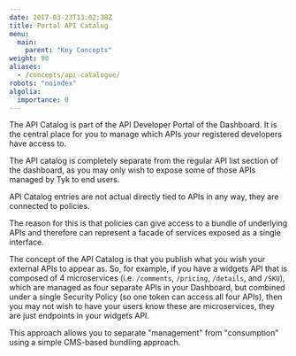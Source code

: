 ```yaml
---
date: 2017-03-23T13:02:38Z
title: Portal API Catalog
menu:
  main:
    parent: "Key Concepts"
weight: 90
aliases:
  - /concepts/api-catalogue/
robots: "noindex"
algolia:
  importance: 0
---
```


The API Catalog is part of the API Developer Portal of the Dashboard. It is the central place for you to manage which APIs your registered developers have access to.

The API catalog is completely separate from the regular API list section of the dashboard, as you may only wish to expose some of those APIs managed by Tyk to end users.

API Catalog entries are not actual directly tied to APIs in any way, they are connected to policies.

The reason for this is that policies can give access to a bundle of underlying APIs and therefore can represent a facade of services exposed as a single interface.

The concept of the API Catalog is that you publish what you wish your external APIs to appear as. So, for example, if you have a widgets API that is composed of 4 microservices (i.e. `/comments`, `/pricing`, `/details`, and `/SKU`), which are managed as four separate APIs in your Dashboard, but combined under a single Security Policy (so one token can access all four APIs), then you may not wish to have your users know these are microservices, they are just endpoints in your widgets API.

This approach allows you to separate "management" from "consumption" using a simple CMS-based bundling approach.
